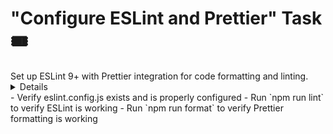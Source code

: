 # "Configure ESLint and Prettier" Task 🎟️

<Description>
Set up ESLint 9+ with Prettier integration for code formatting and linting.
</Description>

<Details>
1. Install ESLint 9+ and related dependencies:
   - eslint@9
   - prettier
   - @typescript-eslint/eslint-plugin
   - @typescript-eslint/parser
   - eslint-config-prettier
   - eslint-plugin-prettier

2. Create ESLint configuration using the new flat config format (eslint.config.js)
   - Configure TypeScript integration
   - Configure Prettier integration
   - Set appropriate rules

3. Configure Prettier settings:
   - Semi: true
   - Single quotes: true
   - Tab width: 2
   - Trailing comma: es5
</Details>

<Tests>
- Verify eslint.config.js exists and is properly configured
- Run `npm run lint` to verify ESLint is working
- Run `npm run format` to verify Prettier formatting is working
</Tests>
